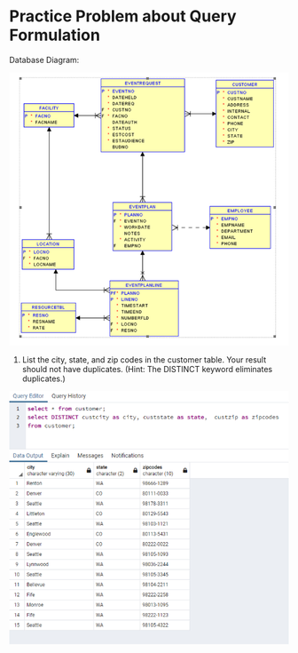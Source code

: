# Practice Problem about Query Formulation
Database Diagram:

![alt text](https://github.com/jayedhussain/Database-Management-Essentials/blob/main/Images/ICADBSCHEMA.png "Relational Database Diagram for the Intercollegiate Athletic Database ")


1.	List the city, state, and zip codes in the customer table.  Your result should not have duplicates. (Hint: The DISTINCT keyword eliminates duplicates.)

![alt text](https://github.com/jayedhussain/Database-Management-Essentials/blob/main/Images/M4A1_1.png)

